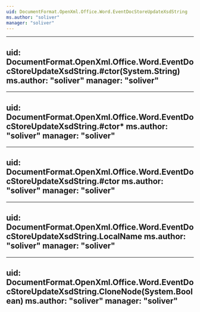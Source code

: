 ```yaml
---
uid: DocumentFormat.OpenXml.Office.Word.EventDocStoreUpdateXsdString
ms.author: "soliver"
manager: "soliver"
---
```


---
uid: DocumentFormat.OpenXml.Office.Word.EventDocStoreUpdateXsdString.#ctor(System.String)
ms.author: "soliver"
manager: "soliver"
---

---
uid: DocumentFormat.OpenXml.Office.Word.EventDocStoreUpdateXsdString.#ctor*
ms.author: "soliver"
manager: "soliver"
---

---
uid: DocumentFormat.OpenXml.Office.Word.EventDocStoreUpdateXsdString.#ctor
ms.author: "soliver"
manager: "soliver"
---

---
uid: DocumentFormat.OpenXml.Office.Word.EventDocStoreUpdateXsdString.LocalName
ms.author: "soliver"
manager: "soliver"
---

---
uid: DocumentFormat.OpenXml.Office.Word.EventDocStoreUpdateXsdString.CloneNode(System.Boolean)
ms.author: "soliver"
manager: "soliver"
---
